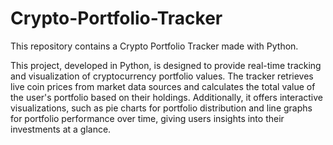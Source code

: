 # Crypto-Portfolio-Tracker
This repository contains a Crypto Portfolio Tracker made with Python.
 
This project, developed in Python, is designed to provide real-time tracking and visualization of cryptocurrency portfolio values. 
The tracker retrieves live coin prices from market data sources and calculates the total value of the user's portfolio based on their holdings. 
Additionally, it offers interactive visualizations, such as pie charts for portfolio distribution and line graphs for portfolio performance over time, giving users insights into their investments at a glance.

